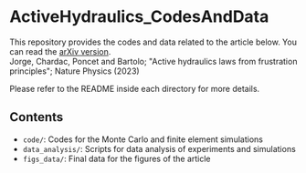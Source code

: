 # ActiveHydraulics_CodesAndData 

This repository provides the codes and data related to the article below.
You can read the [arXiv version](https://arxiv.org/abs/2305.06078). \
Jorge, Chardac, Poncet and Bartolo;
"Active hydraulics laws from frustration principles"; Nature Physics (2023)

Please refer to the README inside each directory for more details.

## Contents
* `code/`: Codes for the Monte Carlo and finite element simulations
* `data_analysis/`: Scripts for data analysis of experiments and simulations
* `figs_data/`: Final data for the figures of the article
